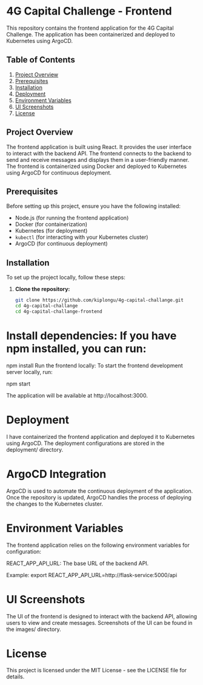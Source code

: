 # 4G Capital Challenge - Frontend

This repository contains the frontend application for the 4G Capital Challenge. The application has been containerized and deployed to Kubernetes using ArgoCD.

## Table of Contents

1. [Project Overview](#project-overview)
2. [Prerequisites](#prerequisites)
3. [Installation](#installation)
4. [Deployment](#deployment)
5. [Environment Variables](#environment-variables)
6. [UI Screenshots](#ui-screenshots)
7. [License](#license)

## Project Overview

The frontend application is built using React. It provides the user interface to interact with the backend API. The frontend connects to the backend to send and receive messages and displays them in a user-friendly manner. The frontend is containerized using Docker and deployed to Kubernetes using ArgoCD for continuous deployment.

## Prerequisites

Before setting up this project, ensure you have the following installed:

- Node.js (for running the frontend application)
- Docker (for containerization)
- Kubernetes (for deployment)
- `kubectl` (for interacting with your Kubernetes cluster)
- ArgoCD (for continuous deployment)

## Installation

To set up the project locally, follow these steps:

1. **Clone the repository:**
   ```bash
   git clone https://github.com/kiplongu/4g-capital-challange.git
   cd 4g-capital-challange
   cd 4g-capital-challange-frontend


# Install dependencies: If you have npm installed, you can run:

npm install
Run the frontend locally: To start the frontend development server locally, run:

npm start

The application will be available at http://localhost:3000.


# Deployment
I have containerized the frontend application and deployed it to Kubernetes using ArgoCD. The deployment configurations are stored in the deployment/ directory.

# ArgoCD Integration
ArgoCD is used to automate the continuous deployment of the application. Once the repository is updated, ArgoCD handles the process of deploying the changes to the Kubernetes cluster.

# Environment Variables
The frontend application relies on the following environment variables for configuration:

REACT_APP_API_URL: The base URL of the backend API.


Example:
export REACT_APP_API_URL=http://flask-service:5000/api

# UI Screenshots
The UI of the frontend is designed to interact with the backend API, allowing users to view and create messages. Screenshots of the UI can be found in the images/ directory.

# License
This project is licensed under the MIT License - see the LICENSE file for details.
